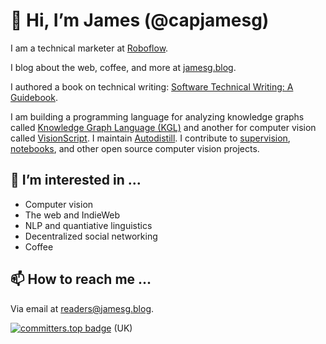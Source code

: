 # 👋 Hi, I’m James (@capjamesg)

I am a technical marketer at [Roboflow](https://roboflow.com).

I blog about the web, coffee, and more at [jamesg.blog](https://jamesg.blog).

I authored a book on technical writing: [Software Technical Writing: A Guidebook](https://jamesg.blog/book.pdf).

I am building a programming language for analyzing knowledge graphs called [Knowledge Graph Language (KGL)](https://github.com/capjamesg/knowledge-graph-language) and another for computer vision called [VisionScript](https://github.com/capjamesg/visionscript). I maintain [Autodistill](https://github.com/roboflow/autodistill). I contribute to [supervision](https://github.com/roboflow/supervision), [notebooks](https://github.com/roboflow/notebooks), and other open source computer vision projects.

## 👀 I’m interested in ...

- Computer vision
- The web and IndieWeb
- NLP and quantiative linguistics
- Decentralized social networking
- Coffee

## 📫 How to reach me ...

Via email at [readers@jamesg.blog](mailto:readers@jamesg.blog).

[![committers.top badge](https://user-badge.committers.top/uk_private/capjamesg.svg)](https://user-badge.committers.top/uk_private/capjamesg) (UK)
